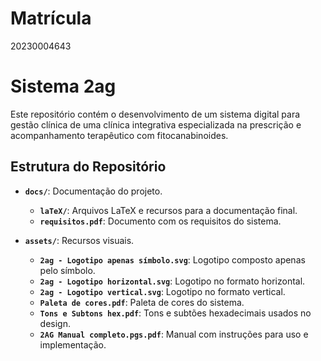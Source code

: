 # Matrícula
20230004643

# Sistema **2ag**
Este repositório contém o desenvolvimento de um sistema digital para gestão clínica de uma clínica integrativa especializada na prescrição e acompanhamento terapêutico com fitocanabinoides.

## Estrutura do Repositório
- **`docs/`**: Documentação do projeto.
  - **`laTeX/`**: Arquivos LaTeX e recursos para a documentação final.
  - **`requisitos.pdf`**: Documento com os requisitos do sistema.

- **`assets/`**: Recursos visuais.
  - **`2ag - Logotipo apenas símbolo.svg`**: Logotipo composto apenas pelo símbolo.
  - **`2ag - Logotipo horizontal.svg`**: Logotipo no formato horizontal.
  - **`2ag - Logotipo vertical.svg`**: Logotipo no formato vertical.
  - **`Paleta de cores.pdf`**: Paleta de cores do sistema.
  - **`Tons e Subtons hex.pdf`**: Tons e subtões hexadecimais usados no design.
  - **`2AG Manual completo.pgs.pdf`**: Manual com instruções para uso e implementação.

